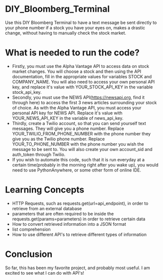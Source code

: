 # DIY_Bloomberg_Terminal
Use this DIY Bloomberg Terminal to have a text message be sent directly to your phone number if a stock you have your eyes on, makes a drastic change, without having to manually check the stock market.

# What is needed to run the code?
- Firstly, you must use the Alpha Vantage API to access data on stock market changes. You will choose a stock and then using the API documentation, fill in the appropriate values for variables STOCK and COMPANY_NAME. You will also need to access your own personal API key, and replace it's value with YOUR_STOCK_API_KEY in the variable stock_api_key.  
- Secondly, you must use the NEWS API(https://newsapi.org, find it through here) to access the first 3 news articles surrounding your stock of choice. As with the Alpha Vantage API, you must access your personal API key for NEWS API. Replace it's value with YOUR_NEWS_API_KEY in the variable of news_api_key. 
- Thirdly, create a Twilio account, so that you can send yourself text messages. They will give you a phone number. Replace YOUR_TWILIO_FROM_PHONE_NUMBER with the phone number they give you as the Twilio phone number. Replace YOUR_TO_PHONE_NUMBER with the phone number you wish the message to be sent to. You will also create your own account_sid and auth_token through Twilio.
- If you wish to automate this code, such that it is run everyday at a certain time(probably in the morning right after you wake up), you would need to use PythonAnywhere, or some other form of online IDE. 

# Learning Concepts
- HTTP Requests, such as requests.get(url=api_endpoint), in order to retrieve from an external database
- parameters that are often required to be inside the requests.get(params=parameters) in order to retrieve certain data
- How to convert retrieved information into a JSON format
- list comprehension
- How to use different API's to retrieve different types of information

# Conclusion
So far, this has been my favorite project, and probably most useful. I am excited to see what I can do with API's!





